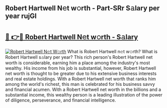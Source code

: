 ## Robert Hartwell N𝚎t w𝚘rth - Part-SRr S𝚊lary per year rujGl

# <h2><a href="http://gc10a6q.nevu.top/?p=Robert+Hartwell">🔗 👉🔴 Robert Hartwell N𝚎t w𝚘rth - S𝚊lary</a></h2>

[![Robert Hartwell N𝚎t W𝚘rth](https://i.imgur.com/Oavwk0R.jpeg)](http://gc10a6q.nevu.top/?p=Robert+Hartwell)
What is Robert Hartwell n𝚎t w𝚘rth? What is Robert Hartwell s𝚊lary per year?
This rich person's Robert Hartwell net worth is considerable, earning him a place among the industry's most wealthy. His income from his job is substantial, however, Robert Hartwell net worth is thought to be greater due to his extensive business interests and real estate holdings. With a Robert Hartwell net worth that ranks him among the world's richest, this man is celebrated for his business savvy and financial acumen. With a Robert Hartwell net worth in the billions and a substantial income, this wealthy person is a leading illustration of the power of diligence, perseverance, and financial intelligence.
